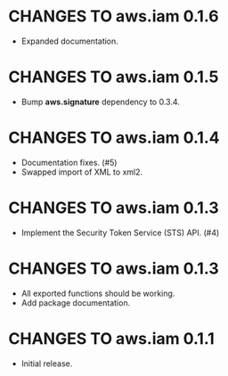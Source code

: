 # CHANGES TO aws.iam 0.1.6

* Expanded documentation.

# CHANGES TO aws.iam 0.1.5

* Bump **aws.signature** dependency to 0.3.4.

# CHANGES TO aws.iam 0.1.4

* Documentation fixes. (#5)
* Swapped import of XML to xml2.

# CHANGES TO aws.iam 0.1.3

* Implement the Security Token Service (STS) API. (#4)

# CHANGES TO aws.iam 0.1.3

* All exported functions should be working.
* Add package documentation.

# CHANGES TO aws.iam 0.1.1

* Initial release.
